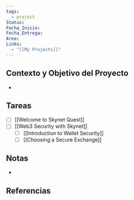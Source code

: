 ```yaml
---
tags:
  - project
Status: 
Fecha_Inicio: 
Fecha_Entrega: 
Area: 
Links:
  - "[[My Projects]]"
---
```

## Contexto y Objetivo del Proyecto
- 
## Tareas
- [ ] [[Welcome to Skynet Quest]]
- [ ] [[Web3 Security with Skynet]]
	- [ ] [[Introduction to Wallet Security]]
	- [ ] [[Choosing a Secure Exchange]]
## Notas
- 

## Referencias
